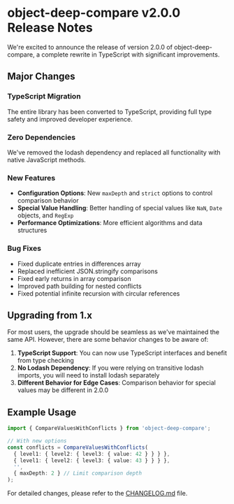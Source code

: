 # object-deep-compare v2.0.0 Release Notes

We're excited to announce the release of version 2.0.0 of object-deep-compare, a complete rewrite in TypeScript with significant improvements.

## Major Changes

### TypeScript Migration
The entire library has been converted to TypeScript, providing full type safety and improved developer experience.

### Zero Dependencies
We've removed the lodash dependency and replaced all functionality with native JavaScript methods.

### New Features
- **Configuration Options**: New `maxDepth` and `strict` options to control comparison behavior
- **Special Value Handling**: Better handling of special values like `NaN`, `Date` objects, and `RegExp`
- **Performance Optimizations**: More efficient algorithms and data structures

### Bug Fixes
- Fixed duplicate entries in differences array
- Replaced inefficient JSON.stringify comparisons
- Fixed early returns in array comparison
- Improved path building for nested conflicts
- Fixed potential infinite recursion with circular references

## Upgrading from 1.x

For most users, the upgrade should be seamless as we've maintained the same API. However, there are some behavior changes to be aware of:

1. **TypeScript Support**: You can now use TypeScript interfaces and benefit from type checking
2. **No Lodash Dependency**: If you were relying on transitive lodash imports, you will need to install lodash separately
3. **Different Behavior for Edge Cases**: Comparison behavior for special values may be different in 2.0.0

## Example Usage

```ts
import { CompareValuesWithConflicts } from 'object-deep-compare';

// With new options
const conflicts = CompareValuesWithConflicts(
  { level1: { level2: { level3: { value: 42 } } } },
  { level1: { level2: { level3: { value: 43 } } } },
  '',
  { maxDepth: 2 } // Limit comparison depth
);
```

For detailed changes, please refer to the [CHANGELOG.md](CHANGELOG.md) file. 